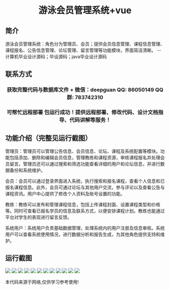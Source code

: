 <p><h1 align="center">游泳会员管理系统+vue</h1></p>

## 简介
游泳会员管理系统：角色分为管理员、会员；提供会员信息管理、课程信息管理、课程报名、公告信息管理、论坛管理、留言管理等功能模块，界面简洁清晰。    --计算机毕业设计源码；毕设源码；java毕业设计源码


## 联系方式
<p><h3 align="center">获取完整代码与数据库文件 + 微信：deepguan QQ: 86050149 QQ群: 783742310</h3></p>
<p><h3 align="center">可帮忙远程部署 包运行成功！提供远程部署、修改代码、设计文档指导、代码讲解等服务！</h3></p>

## 功能介绍（完整见运行截图）
管理员：管理员可以管理公告信息、会员信息、论坛、课程及系统配置等模块。功能包括添加、删除和编辑会员信息，管理教练和课程资源，审核课程报名并处理会员留言。管理员还可以通过搜索和筛选功能查看详细的用户和论坛信息，并进行数据备份和系统维护。

会员：会员可以通过登录界面进入系统，执行搜索和报名课程，查看个人信息和已报名课程信息。此外，会员可通过论坛与其他用户交流，参与评论以及查看公告与课程资讯。用户中心提供了修改个人资料及账号设置的功能。

教练：教练可以发布和管理课程信息，包括上传课程封面、设置课程类型和价格等。同时可查看已报名学员的信息及联系方式，以便安排课程计划。教练也能通过平台对学生的表现进行留言反馈。

系统用户：系统用户负责基础数据管理，处理系统内的用户注册及信息审核。系统用户可以查看系统使用情况，进行数据分析和报告生成，为其他角色提供支持和维护。


## 运行截图
![](https://bs-1329754181.cos.ap-shanghai.myqcloud.com/ssm/SwimmingMemberManagementSystem/img/001.jpg)
![](https://bs-1329754181.cos.ap-shanghai.myqcloud.com/ssm/SwimmingMemberManagementSystem/img/002.jpg)
![](https://bs-1329754181.cos.ap-shanghai.myqcloud.com/ssm/SwimmingMemberManagementSystem/img/003.jpg)
![](https://bs-1329754181.cos.ap-shanghai.myqcloud.com/ssm/SwimmingMemberManagementSystem/img/004.jpg)
![](https://bs-1329754181.cos.ap-shanghai.myqcloud.com/ssm/SwimmingMemberManagementSystem/img/005.jpg)
![](https://bs-1329754181.cos.ap-shanghai.myqcloud.com/ssm/SwimmingMemberManagementSystem/img/006.jpg)
![](https://bs-1329754181.cos.ap-shanghai.myqcloud.com/ssm/SwimmingMemberManagementSystem/img/007.jpg)
![](https://bs-1329754181.cos.ap-shanghai.myqcloud.com/ssm/SwimmingMemberManagementSystem/img/008.jpg)
![](https://bs-1329754181.cos.ap-shanghai.myqcloud.com/ssm/SwimmingMemberManagementSystem/img/009.jpg)
![](https://bs-1329754181.cos.ap-shanghai.myqcloud.com/ssm/SwimmingMemberManagementSystem/img/010.jpg)
![](https://bs-1329754181.cos.ap-shanghai.myqcloud.com/ssm/SwimmingMemberManagementSystem/img/011.jpg)
![](https://bs-1329754181.cos.ap-shanghai.myqcloud.com/ssm/SwimmingMemberManagementSystem/img/012.jpg)

<p>本代码来源于网络,仅供学习参考使用!</p>
